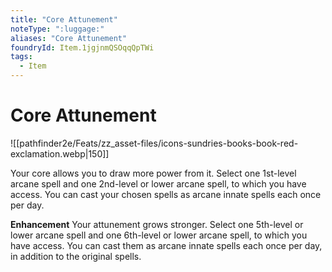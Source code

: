 ```yaml
---
title: "Core Attunement"
noteType: ":luggage:"
aliases: "Core Attunement"
foundryId: Item.1jgjnmQSOqqQpTWi
tags:
  - Item
---
```


# Core Attunement
![[pathfinder2e/Feats/zz_asset-files/icons-sundries-books-book-red-exclamation.webp|150]]

Your core allows you to draw more power from it. Select one 1st-level arcane spell and one 2nd-level or lower arcane spell, to which you have access. You can cast your chosen spells as arcane innate spells each once per day.

**Enhancement** Your attunement grows stronger. Select one 5th-level or lower arcane spell and one 6th-level or lower arcane spell, to which you have access. You can cast them as arcane innate spells each once per day, in addition to the original spells.
